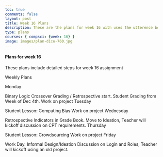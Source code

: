 ```yaml
---
toc: true
comments: false
layout: post
title: Week 16 Plans
description: These are the plans for week 16 with uses the utterence bot
type: plans
courses: { compsci: {week: 16} }
image: images/plan-dice-760.jpg
---
```



#### Plans for week 16
These plans include detailed steps for week 16 assignment

Weekly Plans

Monday

 Binary Logic Crossover Grading / Retrospective start.
 Student Grading from Week of Dec 4th.
 Work on project
Tuesday

 Student Lesson: Computing Bias
 Work on project
Wednesday

 Retrospective Indicators in Grade Book.
 Move to Ideation,
 Teacher will kickoff discussion on CPT requirements.
Thursday

 Student Lesson: Crowdsourcing
 Work on project
Friday

 Work Day.
 Informal Design/Ideation Discussion on Login and Roles,
 Teacher will kickoff using an old project.


